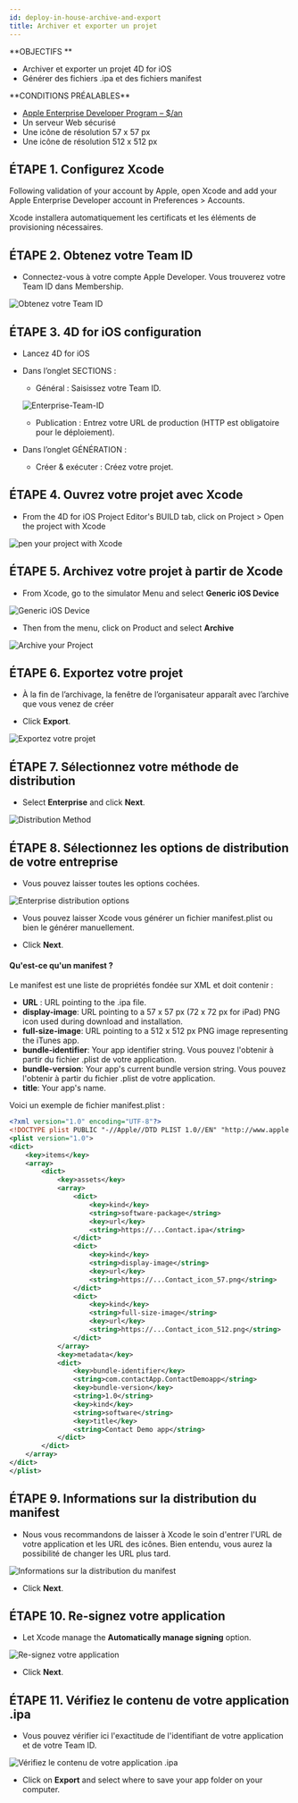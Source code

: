 ```yaml
---
id: deploy-in-house-archive-and-export
title: Archiver et exporter un projet
---
```


<div markdown="1" class = "objectives">
**OBJECTIFS **

* Archiver et exporter un projet 4D for iOS
* Générer des fichiers .ipa et des fichiers manifest
</div>

<div markdown="1" class = "prerequisites">
**CONDITIONS PRÉALABLES**

* [Apple Enterprise Developer Program – $/an](register-apple-developer-enterprise-program.html)
* Un serveur Web sécurisé
* Une icône de résolution 57 x 57 px
* Une icône de résolution 512 x 512 px
</div>

## ÉTAPE 1. Configurez Xcode

Following validation of your account by Apple, open Xcode and add your Apple Enterprise Developer account in Preferences > Accounts.

Xcode installera automatiquement les certificats et les éléments de provisioning nécessaires.

## ÉTAPE 2. Obtenez votre Team ID

* Connectez-vous à votre compte Apple Developer. Vous trouverez votre Team ID dans Membership.

![Obtenez votre Team ID](assets/en/deploy-in-house/Team-ID-4D-for-iOS.png)

## ÉTAPE 3. 4D for iOS configuration

* Lancez 4D for iOS

* Dans l’onglet SECTIONS :

    * Général : Saisissez votre Team ID.

    ![Enterprise-Team-ID](assets/fr/deploy-in-house/Enterprise-Team-ID.png)

    * Publication : Entrez votre URL de production (HTTP est obligatoire pour le déploiement).

* Dans l’onglet GÉNÉRATION :
    * Créer & exécuter : Créez votre projet.

## ÉTAPE 4. Ouvrez votre projet avec Xcode

* From the 4D for iOS Project Editor's BUILD tab, click on Project > Open the project with Xcode

![pen your project with Xcode ](assets/en/deploy-in-house/Open-your-project-Xcode-4D-for-iOS.png)

## ÉTAPE 5. Archivez votre projet à partir de Xcode

* From Xcode, go to the simulator Menu and select **Generic iOS Device**

![Generic iOS Device](assets/en/deploy-in-house/Deployment-Generic-iOS-Device.png)

* Then from the menu, click on Product and select **Archive**

![Archive your Project](assets/en/deploy-in-house/Archive-your-Project.png)

## ÉTAPE 6. Exportez votre projet

* À la fin de l’archivage, la fenêtre de l’organisateur apparaît avec l’archive que vous venez de créer

* Click **Export**.

![Exportez votre projet](assets/en/deploy-in-house/Organizer-window-archive.png)

## ÉTAPE 7. Sélectionnez votre méthode de distribution

* Select **Enterprise** and click **Next**.

![Distribution Method](assets/en/deploy-in-house/Distribution-Method-selection.png)

## ÉTAPE 8. Sélectionnez les options de distribution de votre entreprise

* Vous pouvez laisser toutes les options cochées.

![Enterprise distribution options](assets/en/deploy-in-house/Enterprise-distribution-options.png)

* Vous pouvez laisser Xcode vous générer un fichier manifest.plist ou bien le générer manuellement.

* Click **Next**.

#### Qu'est-ce qu'un manifest ?

Le manifest est une liste de propriétés fondée sur XML et doit contenir :

* **URL** : URL pointing to the .ipa file.
* **display-image**: URL pointing to a 57 x 57 px (72 x 72 px for iPad) PNG icon used during download and installation.
* **full-size-image**: URL pointing to a 512 x 512 px PNG image representing the iTunes app.
* **bundle-identifier**: Your app identifier string. Vous pouvez l'obtenir à partir du fichier .plist de votre application.
* **bundle-version**: Your app's current bundle version string. Vous pouvez l'obtenir à partir du fichier .plist de votre application.
* **title**: Your app's name.

Voici un exemple de fichier manifest.plist :

```xml
<?xml version="1.0" encoding="UTF-8"?>
<!DOCTYPE plist PUBLIC "-//Apple//DTD PLIST 1.0//EN" "http://www.apple.com/DTDs/PropertyList-1.0.dtd">
<plist version="1.0">
<dict>
    <key>items</key>
    <array>
        <dict>
            <key>assets</key>
            <array>
                <dict>
                    <key>kind</key>
                    <string>software-package</string>
                    <key>url</key>
                    <string>https://...Contact.ipa</string>
                </dict>
                <dict>
                    <key>kind</key>
                    <string>display-image</string>
                    <key>url</key>
                    <string>https://...Contact_icon_57.png</string>
                </dict>
                <dict>
                    <key>kind</key>
                    <string>full-size-image</string>
                    <key>url</key>
                    <string>https://...Contact_icon_512.png</string>
                </dict>
            </array>
            <key>metadata</key>
            <dict>
                <key>bundle-identifier</key>
                <string>com.contactApp.ContactDemoapp</string>
                <key>bundle-version</key>
                <string>1.0</string>
                <key>kind</key>
                <string>software</string>
                <key>title</key>
                <string>Contact Demo app</string>
            </dict>
        </dict>
    </array>
</dict>
</plist>
```


## ÉTAPE 9. Informations sur la distribution du manifest

* Nous vous recommandons de laisser à Xcode le soin d'entrer l'URL de votre application et les URL des icônes. Bien entendu, vous aurez la possibilité de changer les URL plus tard.

![Informations sur la distribution du manifest](assets/en/deploy-in-house/Distribution-manifest-information.png)

* Click **Next**.


## ÉTAPE 10. Re-signez votre application

* Let Xcode manage the **Automatically manage signing** option.

![Re-signez votre application](assets/en/deploy-in-house/Re-sign-your-application.png)

* Click **Next**.

## ÉTAPE 11. Vérifiez le contenu de votre application .ipa

* Vous pouvez vérifier ici l'exactitude de l'identifiant de votre application et de votre Team ID.

![Vérifiez le contenu de votre application .ipa](assets/en/deploy-in-house/Review-ipa-content.png)

* Click on **Export** and select where to save your app folder on your computer.
